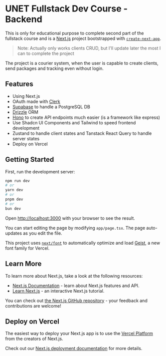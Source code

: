 # UNET Fullstack Dev Course - Backend

This is only for educational purpose to complete second part of the fullstack course and is a [Next.js](https://nextjs.org) project bootstrapped with [`create-next-app`](https://nextjs.org/docs/app/api-reference/cli/create-next-app).

> Note: Actually only works clients CRUD, but I'll update later the most I can to complete the project

The project is a courier system, when the user is capable to create clients, send packages and tracking even without login.

## Features
* Using Next.js
* OAuth made with [Clerk](https://clerk.com/)
* [Supabase](https://supabase.com/) to handle a PostgreSQL DB
* [Drizzle](https://drizzle.com/) ORM
* [Hono](https://hono.dev) to create API endpoints much easier (is a framework like express)
* Use Shadcn UI Components and Tailwind to speed frontend development
* Zustand to handle client states and Tanstack React Query to handle server states
* Deploy on Vercel

## Getting Started

First, run the development server:

```bash
npm run dev
# or
yarn dev
# or
pnpm dev
# or
bun dev
```

Open [http://localhost:3000](http://localhost:3000) with your browser to see the result.

You can start editing the page by modifying `app/page.tsx`. The page auto-updates as you edit the file.

This project uses [`next/font`](https://nextjs.org/docs/app/building-your-application/optimizing/fonts) to automatically optimize and load [Geist](https://vercel.com/font), a new font family for Vercel.

## Learn More

To learn more about Next.js, take a look at the following resources:

- [Next.js Documentation](https://nextjs.org/docs) - learn about Next.js features and API.
- [Learn Next.js](https://nextjs.org/learn) - an interactive Next.js tutorial.

You can check out [the Next.js GitHub repository](https://github.com/vercel/next.js) - your feedback and contributions are welcome!

## Deploy on Vercel

The easiest way to deploy your Next.js app is to use the [Vercel Platform](https://vercel.com/new?utm_medium=default-template&filter=next.js&utm_source=create-next-app&utm_campaign=create-next-app-readme) from the creators of Next.js.

Check out our [Next.js deployment documentation](https://nextjs.org/docs/app/building-your-application/deploying) for more details.
